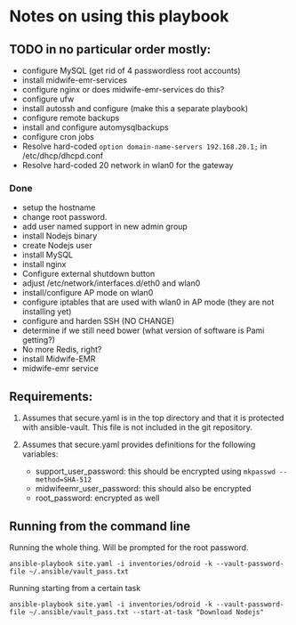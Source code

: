 # Notes on using this playbook

## TODO in no particular order mostly:

- configure MySQL (get rid of 4 passwordless root accounts)
- install midwife-emr-services
- configure nginx or does midwife-emr-services do this?
- configure ufw
- install autossh and configure (make this a separate playbook)
- configure remote backups
- install and configure automysqlbackups
- configure cron jobs
- Resolve hard-coded `option domain-name-servers 192.168.20.1;` in /etc/dhcp/dhcpd.conf
- Resolve hard-coded 20 network in wlan0 for the gateway

### Done

- setup the hostname
- change root password.
- add user named support in new admin group
- install Nodejs binary
- create Nodejs user
- install MySQL
- install nginx
- Configure external shutdown button
- adjust /etc/network/interfaces.d/eth0 and wlan0
- install/configure AP mode on wlan0
- configure iptables that are used with wlan0 in AP mode (they are not installing yet)
- configure and harden SSH (NO CHANGE)
- determine if we still need bower (what version of software is Pami getting?)
- No more Redis, right?
- install Midwife-EMR
- midwife-emr service

## Requirements:

1. Assumes that secure.yaml is in the top directory and that it is protected
   with ansible-vault. This file is not included in the git repository.

2. Assumes that secure.yaml provides definitions for the following variables:

   - support_user_password: this should be encrypted using `mkpasswd --method=SHA-512`
   - midwifeemr_user_password: this should also be encrypted
   - root_password: encrypted as well



## Running from the command line

Running the whole thing. Will be prompted for the root password.

```
ansible-playbook site.yaml -i inventories/odroid -k --vault-password-file ~/.ansible/vault_pass.txt
```

Running starting from a certain task

```
ansible-playbook site.yaml -i inventories/odroid -k --vault-password-file ~/.ansible/vault_pass.txt --start-at-task "Download Nodejs"
```
